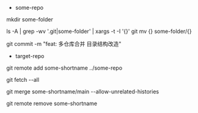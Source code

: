- some-repo

mkdir some-folder

ls -A | grep -wv '.git\|some-folder' | xargs -t -I '{}' git mv {} some-folder/{}

git commit -m "feat: 多仓库合并 目录结构改造"

- target-repo

git remote add some-shortname ../some-repo

git fetch --all

git merge some-shortname/main --allow-unrelated-histories

git remote remove some-shortname
